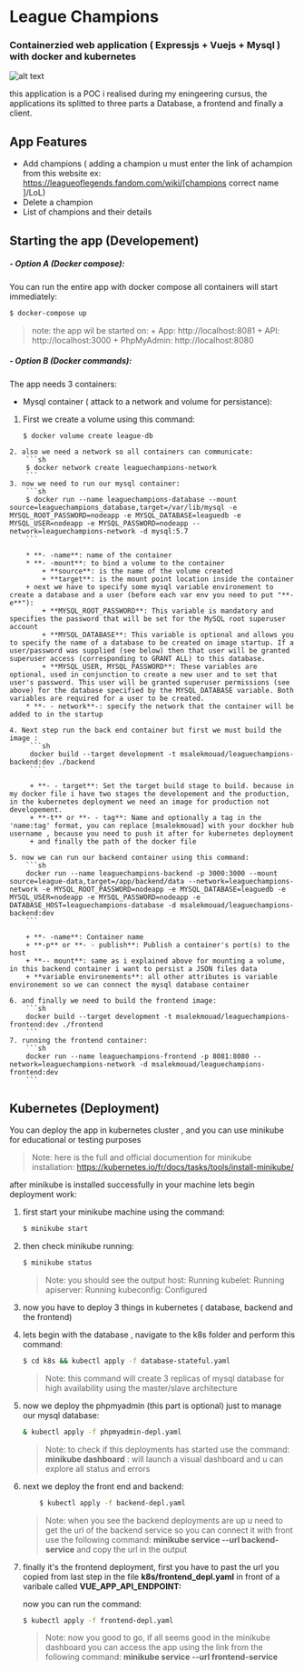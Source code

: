 # League Champions 
### Containerzied web application ( Expressjs + Vuejs + Mysql ) with docker and kubernetes

![alt text](https://i.ibb.co/9r1wwmn/app-screen.png "League Champions")

this application is a POC i realised during my eningeering cursus, the applications its splitted to three parts a Database, a frontend and finally a client.

## App Features

- Add champions ( adding a champion u must enter the link of achampion from this website ex: https://leagueoflegends.fandom.com/wiki/[champions correct name ]/LoL)
- Delete a champion
- List of champions and their details

## Starting the app (Developement)

##### - Option A (Docker compose):

You can run the entire app with docker compose all containers will start immediately:


```sh
$ docker-compose up
```
> note: the app wil be started on:
    + App:  http://localhost:8081
    + API:  http://localhost:3000
    + PhpMyAdmin:  http://localhost:8080

##### - Option B (Docker commands):

The app needs 3 containers:
   +  Mysql container ( attack to a network and volume for persistance):
   1. First we create a volume using this command:
        ```sh
        $ docker volume create league-db
        ```
    2. also we need a network so all containers can communicate:
        ```sh
        $ docker network create leaguechampions-network
        ```
    3. now we need to run our mysql container:
        ```sh
        $ docker run --name leaguechampions-database --mount source=leaguechampions_database,target=/var/lib/mysql -e MYSQL_ROOT_PASSWORD=nodeapp -e MYSQL_DATABASE=leaguedb -e MYSQL_USER=nodeapp -e MYSQL_PASSWORD=nodeapp --network=leaguechampions-network -d mysql:5.7
        ```
       
        * **- -name**: name of the container
        * **- -mount**: to bind a volume to the container
            + **source**: is the name of the volume created
            + **target**: is the mount point location inside the container
        + next we have to specify some mysql variable environement to create a database and a user (before each var env you need to put "**-e**"):
            + **MYSQL_ROOT_PASSWORD**: This variable is mandatory and specifies the password that will be set for the MySQL root superuser account
            + **MYSQL_DATABASE**: This variable is optional and allows you to specify the name of a database to be created on image startup. If a user/password was supplied (see below) then that user will be granted superuser access (corresponding to GRANT ALL) to this database.
            + **MYSQL_USER, MYSQL_PASSWORD**: These variables are optional, used in conjunction to create a new user and to set that user's password. This user will be granted superuser permissions (see above) for the database specified by the MYSQL_DATABASE variable. Both variables are required for a user to be created.
        * **- - network**-: specify the network that the container will be added to in the startup
        
    4. Next step run the back end container but first we must build the image :
         ```sh
         docker build --target development -t msalekmouad/leaguechampions-backend:dev ./backend
         ````
       
         + **- - target**: Set the target build stage to build. because in my docker file i have two stages the developement and the production, in the kubernetes deployment we need an image for production not developement.
         + **-t** or **- - tag**: Name and optionally a tag in the 'name:tag' format, you can replace [msalekmouad] with your dockher hub username , because you need to push it after for kubernetes deployment
         + and finally the path of the docker file
    
    5. now we can run our backend container using this command:
        ```sh
        docker run --name leaguechampions-backend -p 3000:3000 --mount source=league-data,target=/app/backend/data --network=leaguechampions-network -e MYSQL_ROOT_PASSWORD=nodeapp -e MYSQL_DATABASE=leaguedb -e MYSQL_USER=nodeapp -e MYSQL_PASSWORD=nodeapp -e DATABASE_HOST=leaguechampions-database -d msalekmouad/leaguechampions-backend:dev
        ```
        
        + **- -name**: Container name
        + **-p** or **- - publish**: Publish a container's port(s) to the host
        + **-- mount**: same as i explained above for mounting a volume, in this backend container i want to persist a JSON files data
        + **variable environements**: all other attributes is variable environement so we can connect the mysql database container
    
    6. and finally we need to build the frontend image:
        ```sh
        docker build --target development -t msalekmouad/leaguechampions-frontend:dev ./frontend
        ```
    7. running the frontend container:
        ```sh
        docker run --name leaguechampions-frontend -p 8081:8080 --network=leaguechampions-network -d msalekmouad/leaguechampions-frontend:dev
        ```



## Kubernetes (Deployment)

You can deploy the app in kubernetes cluster , and you can use minikube for educational or testing purposes
> Note: here is the full and official documention for minikube installation: https://kubernetes.io/fr/docs/tasks/tools/install-minikube/

after minikube is installed successfully in your machine lets begin deployment work:

1. first start your minikube machine using the command:
    ```sh
    $ minikube start
    ```
2. then check minikube running:
    ```sh
    $ minikube status
    ```
    > Note: you should see the output
    host: Running
    kubelet: Running
    apiserver: Running
    kubeconfig: Configured

3. now you have to deploy 3 things in kubernetes ( database, backend and the frontend)
4.  lets begin with the database , navigate to the k8s folder and perform this command:
    ```sh
    $ cd k8s && kubectl apply -f database-stateful.yaml
    ```

    > Note: this command will create 3 replicas of mysql database for high availability using the master/slave architecture
    
5. now we deploy the phpmyadmin (this part is optional) just to manage our mysql database:
    ```sh
    & kubectl apply -f phpmyadmin-depl.yaml
    ```
    
    > Note: to check if this deployments has started use the command:
        **minikube dashboard** : will launch a visual dashboard and u can explore all status and errors
        
6. next we deploy the front end and backend:
    ```sh
        $ kubectl apply -f backend-depl.yaml
    ```
    
    > Note: when you see the backend deployments are up u need to get the url of the backend service so you can connect it with front
    use the following command: **minikube service --url backend-service**
    and copy the url in the output
    
7. finally it's the frontend deployment, first you have to past the url you copied from last step in the file **k8s/frontend_depl.yaml** in front of a varibale called **VUE_APP_API_ENDPOINT:**
    
    now you can run the command:
    ```sh
    $ kubectl apply -f frontend-depl.yaml
    ```
    
    >Note: now you good to go, if all seems good in the minikube dashboard you can access the app using the link from the following command: **minikube service --url frontend-service**
    






